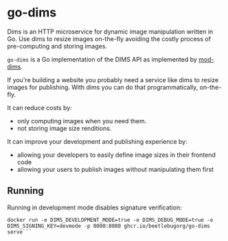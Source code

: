 # go-dims

Dims is an HTTP microservice for dynamic image manipulation written in Go. Use dims to resize images on-the-fly avoiding the costly process of pre-computing and storing images.

`go-dims` is a Go implementation of the DIMS API as implemented by [mod-dims](https://github.com/beetlebugorg/mod_dims).

If you're building a website you probably need a service like dims to resize images for publishing. With dims you can do that programmatically, on-the-fly.

It can reduce costs by:
- only computing images when you need them.
- not storing image size renditions.

It can improve your development and publishing experience by:
- allowing your developers to easily define image sizes in their frontend code
- allowing your users to publish images without manipulating them first

## Running

Running in development mode disables signature verification:

```
docker run -e DIMS_DEVELOPMENT_MODE=true -e DIMS_DEBUG_MODE=true -e DIMS_SIGNING_KEY=devmode -p 8080:8080 ghcr.io/beetlebugorg/go-dims serve```